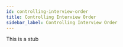 ```yaml
---
id: controlling-interview-order
title: Controlling Interview Order
sidebar_label: Controlling Interview Order
---
```


This is a stub
